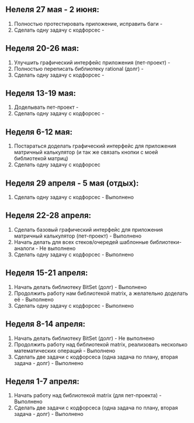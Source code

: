 ## Нелеля 27 мая - 2 июня:
1. Полностью протестировать приложение, исправить баги -
2. Сделать одну задачу с кодфорсес -

## Неделя 20-26 мая:
1. Улучшить графический интерфейс приложения (пет-проект) -
2. Полностью переписать библиотеку rational (долг) -
3. Сделать одну задачу с кодфорсес -

## Неделя 13-19 мая:
1. Доделывать пет-проект -
2. Сделать одну задачу с кодфорсес -

## Неделя 6-12 мая:
1. Постараться доделать графический интерфейс для приложения матричный калькулятор (и так же связать кнопки с моей библиотекой матриц)
2. Сделать одну задачу с кодфорсес

## Неделя 29 апреля - 5 мая (отдых):
1. Сделать одну задачу с кодфорсес - Выполнено

## Неделя 22-28 апреля:
1. Сделать базовый  графический интерфейс для приложения матричный калькулятор (пет-проект) - Выполнено
2. Начать делать для всех стеков/очередей шаблонные библиотеки-аналоги - Не выполнено
3. Сделать одну задачу с кодфорсес - Выполнено

## Неделя 15-21 апреля:
1. Начать делать библиотеку BitSet (долг) - Выполнено
2. Продолжить работу нам библиотекой matrix, а желательно доделать её - Выполнено
3. Сделать одну задачу с кодфорсес - Выполнено

## Неделя 8-14 апреля:
1. Начать делать библиотеку BitSet (долг) - Не выполнено
2. Продолжить работу над библиотекой matrix, реализовать несколько математических операций - Выполнено
3. Сделать две задачи с кодфорсеса (одна задача по плану, вторая задача - долг) - Выполнено

## Неделя 1-7 апреля:
1. Начать работу над библиотекой matrix (для пет-проекта) - Выполнено
2. Сделать две задачи с кодфорсеса (одна задача по плану, вторая задача - долг) - Выполнено
